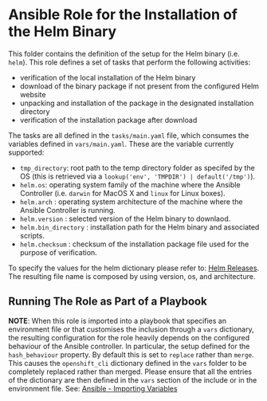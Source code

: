 <!--
 Copyright IBM Corp. All Rights Reserved.

 SPDX-License-Identifier: CC-BY-4.0
 -->
# Ansible Role for the Installation of the Helm Binary 

This folder contains the definition of the setup for the Helm binary (i.e. `helm`). This role defines a set of tasks that perform the following activities:

- verification of the local installation of the Helm binary
- download of the binary package if not present from the configured Helm website
- unpacking and installation of the package in the designated installation directory
- verification of the installation package after download

The tasks are all defined in the `tasks/main.yaml` file, which consumes the variables defined in `vars/main.yaml`. These are the variable currently supported:

- `tmp_directory`: root path to the temp directory folder as specifed by the OS (this is retrieved via a `lookup('env', 'TMPDIR') | default('/tmp')`). 
- `helm.os`: operating system family of the machine where the Ansible Controller (i.e. `darwin` for MacOS X and `linux` for Linux boxes).
- `helm.arch` : operating system architecture of the machine where the Ansible Controller is running. 
- `helm.version` : selected version of the Helm binary to downlaod.
- `helm.bin_directory` : installation path for the Helm binary and associated scripts. 
- `helm.checksum` : checksum of the installation package file used for the purpose of verification.

To specify the values for the helm dictionary please refer to: [Helm Releases](https://github.com/helm/helm/releases). The resulting file name is composed by using version, os, and architecture.

## Running The Role as Part of a Playbook

__NOTE__: When this role is imported into a playbook that specifies an environment file or that customises the inclusion through a `vars` dictionary, the resulting configuration for the role heavily depends on the configured behaviour of the Ansible controller. In particular, the setup defined for the `hash_behaviour` property. By default this is set to `replace` rather than `merge`. This causes the `openshift_cli` dictionary defined in the `vars` folder to be completely replaced rather than merged. Please ensure that all the entries of the dictionary are then defined in the `vars` section of the include or in the environment file. See: [Ansible - Importing Variables](https://docs.ansible.com/ansible/latest/user_guide/playbooks_variables.html#variable-precedence-where-should-i-put-a-variable) 
